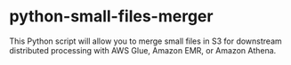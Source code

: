 # python-small-files-merger
This Python script will allow you to merge small files in S3 for downstream distributed processing with AWS Glue, Amazon EMR, or Amazon Athena.
